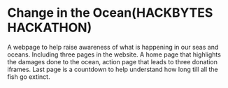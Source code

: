 # Change in the Ocean(HACKBYTES HACKATHON)
A webpage to help raise awareness of what is happening in our seas and oceans. Including three
pages in the website. A home page that highlights the damages done to the ocean, action page that leads to three donation iframes. Last page is a countdown to help understand how long till all the fish go extinct. 
